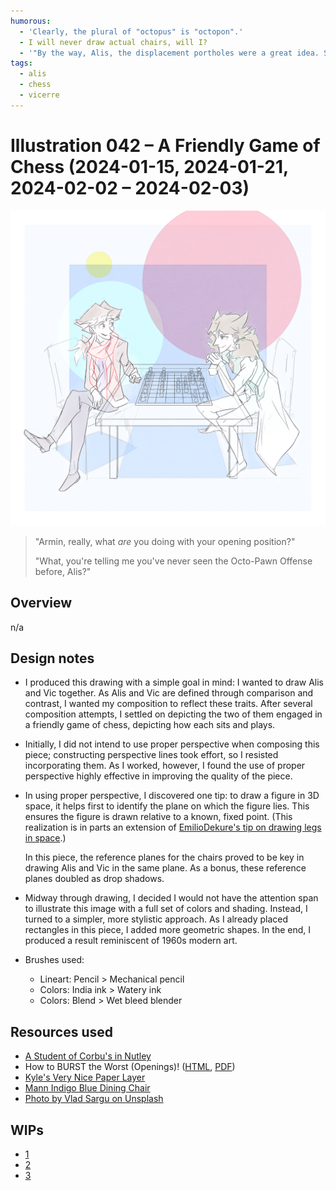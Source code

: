 ```yaml
---
humorous:
  - 'Clearly, the plural of "octopus" is "octopon".'
  - I will never draw actual chairs, will I?
  - '"By the way, Alis, the displacement portholes were a great idea. Solana loves them."'
tags:
  - alis
  - chess
  - vicerre
---
```


# Illustration 042 – A Friendly Game of Chess (2024-01-15, 2024-01-21, 2024-02-02 – 2024-02-03)

<img src="assets/2024-01-15_image-127.png">

> "Armin, really, what _are_ you doing with your opening position?"
>
> "What, you're telling me you've never seen the Octo-Pawn Offense before, Alis?"

## Overview

n/a

## Design notes

- I produced this drawing with a simple goal in mind: I wanted to draw Alis and Vic together. As Alis and Vic are defined through comparison and contrast, I wanted my composition to reflect these traits. After several composition attempts, I settled on depicting the two of them engaged in a friendly game of chess, depicting how each sits and plays.
- Initially, I did not intend to use proper perspective when composing this piece; constructing perspective lines took effort, so I resisted incorporating them. As I worked, however, I found the use of proper perspective highly effective in improving the quality of the piece.
- In using proper perspective, I discovered one tip: to draw a figure in 3D space, it helps first to identify the plane on which the figure lies. This ensures the figure is drawn relative to a known, fixed point. (This realization is in parts an extension of [EmilioDekure's tip on drawing legs in space](https://twitter.com/UDekure/status/1507085634392899584).)

  In this piece, the reference planes for the chairs proved to be key in drawing Alis and Vic in the same plane. As a bonus, these reference planes doubled as drop shadows.

- Midway through drawing, I decided I would not have the attention span to illustrate this image with a full set of colors and shading. Instead, I turned to a simpler, more stylistic approach. As I already placed rectangles in this piece, I added more geometric shapes. In the end, I produced a result reminiscent of 1960s modern art.
- Brushes used:
  - Lineart: Pencil > Mechanical pencil
  - Colors: India ink > Watery ink
  - Colors: Blend > Wet bleed blender

## Resources used

- [A Student of Corbu's in Nutley](https://www.curbed.com/article/new-jersey-home-le-corbusier-student-tour.html)
- How to BURST the Worst (Openings)! ([HTML](https://www.uschess.org/index.php/October/How-to-BURST-the-Worst-Openings.html), [PDF](https://uscf1-nyc1.aodhosting.com/CLK-ALL/2008/2008.10.pdf))
- [Kyle's Very Nice Paper Layer](https://kyletwebster.gumroad.com/l/ZHvXw)
- [Mann Indigo Blue Dining Chair](https://www.article.com/pla/18289/manna-indigo-blue-dining-chair)
- [Photo by Vlad Sargu on Unsplash](https://www.pinterest.com/pin/737957088966405920/)

<!--
Chess Live Kids – October 2008 – Page 12
Pete Tamburro–Mike Wojcio
-->

## WIPs

- [1](https://cdn.discordapp.com/attachments/1031694106717589544/1198798527346782218/image.png)
- [2](https://cdn.discordapp.com/attachments/1031694106717589544/1203163277962518528/image.png)
- [3](https://cdn.discordapp.com/attachments/1031694106717589544/1203490386912215141/image.png)
